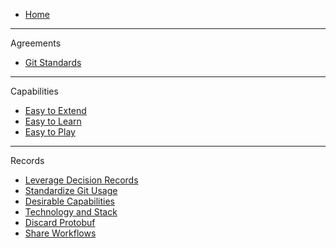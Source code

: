 <!-- _sidebar.md -->

* [Home](README.md)

---

Agreements

* [Git Standards](agreements/git-standards.md)

---

Capabilities

* [Easy to Extend](capabilities/easy-to-extend.md)
* [Easy to Learn](capabilities/easy-to-learn.md.md)
* [Easy to Play](capabilities/easy-to-play.md)

---

Records

* [Leverage Decision Records](records/0001-leverage-decision-records.md)
* [Standardize Git Usage](records/0002-standardize-git-usage.md)
* [Desirable Capabilities](records/0003-desirable-capabilities.md)
* [Technology and Stack](records/0004-technology-and-stack.md)
* [Discard Protobuf](records/0005-discard-protobuf.md)
* [Share Workflows](records/0006-share-workflows.md)